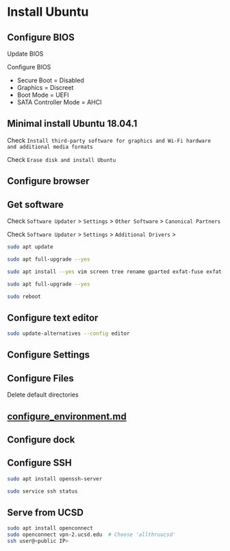 # Install Ubuntu

## Configure BIOS

Update BIOS

Configure BIOS

-   Secure Boot = Disabled
-   Graphics = Discreet
-   Boot Mode = UEFI
-   SATA Controller Mode = AHCI

## Minimal install Ubuntu 18.04.1

Check `Install third-party software for graphics and Wi-Fi hardware and additional media formats`

Check `Erase disk and install Ubuntu`

## Configure browser

## Get software

Check `Software Updater` > `Settings` > `Other Software` > `Canonical Partners`

Check `Software Updater` > `Settings` > `Additional Drivers` >

```sh
sudo apt update

sudo apt full-upgrade --yes

sudo apt install --yes vim screen tree rename gparted exfat-fuse exfat-utils xserver-xorg-input-synaptics default-jdk adobe-flashplugin browser-plugin-freshplayer-pepperflash

sudo apt full-upgrade --yes

sudo reboot
```

## Configure text editor

```sh
sudo update-alternatives --config editor
```

## Configure Settings

## Configure Files

Delete default directories

## [configure_environment.md](configure_environment.md)

## Configure dock

## Configure SSH

```sh
sudo apt install openssh-server

sudo service ssh status
```

## Serve from UCSD

```sh
sudo apt install openconnect
sudo openconnect vpn-2.ucsd.edu  # Choose 'allthruucsd'
ssh user@<public IP>
```
